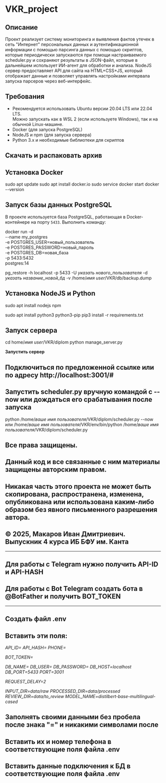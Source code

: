 # VKR_project

## Описание

Проект реализует систему мониторинга и выявления фактов утечек в сеть "Интернет" персональных данных и аутентификационной информации с помощью парсинга данных с помощью скриптов, которые периодически запускаются при помощи настраиваемого scheduler.py и сохраняют результаты в JSON-файл, которые в дальнейшем использует ИИ-агент для обработки и анализа. NodeJS сервер предоставляет API для сайта на HTML+CSS+JS, который отображает данные и позволяет управлять настройками интервала запуска парсеров через веб-интерфейс.

## Требования

- Рекомендуется использовать Ubuntu версии 20.04 LTS или 22.04 LTS.  
Можно запускать как в WSL 2 (если используете Windows), так и на обычной Linux-машине.
- Docker (для запуска PostgreSQL)  
- NodeJS и npm (для запуска сервера)  
- Python 3.x и необходимые библиотеки для скриптов

## Скачать и распаковать архив

## Установка Docker

sudo apt update
sudo apt install docker.io
sudo service docker start
docker --version

## Запуск базы данных PostgreSQL

В проекте используется база PostgreSQL, работающая в Docker-контейнере на порту `5433`.
Выполнить команду:

docker run -d \
  --name my_postgres \
  -e POSTGRES_USER=новый_пользователь \
  -e POSTGRES_PASSWORD=новый_пароль \
  -e POSTGRES_DB=новая_база \
  -p 5433:5432 \
  postgres:14

pg_restore -h localhost -p 5433 -U *указать нового_пользователя* -d *указать название_новой_бд* -v /home/*имя user*/VKR/db/backup.dump

## Установка NodeJS и Python

sudo apt install nodejs npm

sudo apt install python3 python3-pip
pip3 install -r requirements.txt

## Запуск сервера

cd home/*имя user*/VKR/diplom
python manage_server.py

**Запустить сервер**

## Подключиться по предложенной ссылке или по адресу http://localhost:3001/#

## Запустить scheduler.py вручную командой с --now или дождаться его срабатывания после запуска ##

python /home/*ваше имя пользователя*/VKR/diplom/scheduler.py --now
или
/home/*ваше имя пользователя*/VKR/env/bin/python /home/*ваше имя пользователя*/VKR/diplom/scheduler.py

## Все права защищены. ##

## Данный код и все связанные с ним материалы защищены авторским правом. ##
## Никакая часть этого проекта не может быть скопирована, распространена, изменена, опубликована или использована каким-либо образом без явного письменного разрешения автора. ##

## © 2025, Макаров Иван Дмитриевич. Выпускник 4 курса ИБ БФУ им. Канта ##

_ _ _ _ _ _ _ _ _ _ _ _ _ _ _ _ _ _ _ _ _ _ _ _

## Для работы с Telegram нужно получить API-ID и API-HASH ##
## Для работы с Bot Telegram создать бота в @BotFather и получить BOT_TOKEN ##
_ _ _ _ _ _ _ _ _ _ _ _ _ _ _ _ _ _ _ _ _ _ _ _
## Создать файл .env ##
## Вставить эти поля: ##
*API_ID=*
*API_HASH=*
*PHONE=*

*BOT_TOKEN=*

*DB_NAME=*
*DB_USER=*
*DB_PASSWORD=*
*DB_HOST=localhost*
*DB_PORT=5433*
*PORT=3001*

*REQUEST_DELAY=2*

*INPUT_DIR=data/raw*
*PROCESSED_DIR=data/processed*
*REVIEW_DIR=data/to_review*
*MODEL_NAME=distilbert-base-multilingual-cased*
## Заполнять своими данными без пробела после знака "=" и никакими символами после ##
## Вставить их и номер телефона в соответствующие поля файла .env ##
## Вставить данные подключения к БД в соответствующие поля файла .env ##
